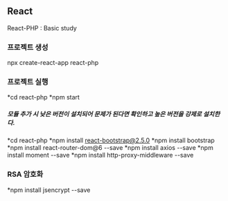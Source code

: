 ## React
React-PHP : Basic study

### 프로젝트 생성
npx create-react-app react-php

### 프로젝트 실행
*cd react-php
*npm start

##### 모듈 추가 시 낮은 버전이 설치되어 문제가 된다면 확인하고 높은 버전을 강제로 설치한다.
*cd react-php
*npm install react-bootstrap@2.5.0 
*npm install bootstrap
*npm install react-router-dom@6 --save 
*npm install axios --save 
*npm install moment --save 
*npm install http-proxy-middleware --save

### RSA 암호화
*npm install jsencrypt --save
